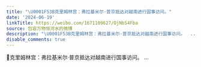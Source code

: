```yaml
---
title: "\U0001F53B克里姆林宫：弗拉基米尔·普京抵达对越南进行国事访问。"
date: '2024-06-19'
linkTitle: https://weibo.com/1671109627/OjNbS4Fba
source: 包容万物恒河水的微博
description: "\U0001F53B克里姆林宫：弗拉基米尔·普京抵达对越南进行国事访问。  ..."
disable_comments: true
---
```

🔻克里姆林宫：弗拉基米尔·普京抵达对越南进行国事访问。  ...